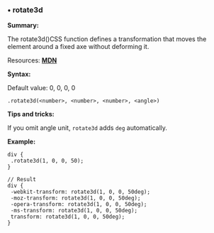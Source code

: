 ### <a name="rotate3d"></a> &#8226; rotate3d
**Summary:**

The rotate3d()CSS function defines a transformation that moves the element around a fixed axe without deforming it.

Resources: **<a href="https://developer.mozilla.org/en-US/docs/Web/CSS/transform-function#rotate3d()">MDN</a>**

**Syntax:**

Default value: 0, 0, 0, 0

    .rotate3d(<number>, <number>, <number>, <angle>)

**Tips and tricks:**

  If you omit angle unit, `rotate3d` adds `deg` automatically.  
  
**Example:**

    div {
     .rotate3d(1, 0, 0, 50);
    }
    
    // Result
    div {
     -webkit-transform: rotate3d(1, 0, 0, 50deg);
     -moz-transform: rotate3d(1, 0, 0, 50deg);
     -opera-transform: rotate3d(1, 0, 0, 50deg);
     -ms-transform: rotate3d(1, 0, 0, 50deg);
     transform: rotate3d(1, 0, 0, 50deg);
    }


